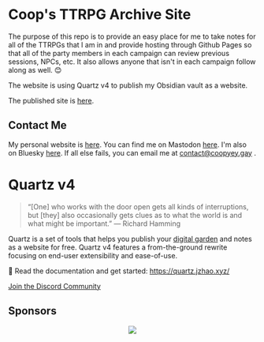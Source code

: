 # Coop's TTRPG Archive Site

The purpose of this repo is to provide an easy place for me to take notes for all of the TTRPGs that I am in and provide hosting through Github Pages so that all of the party members in each campaign can review previous sessions, NPCs, etc. It also allows anyone that isn't in each campaign follow along as well. 😊

The website is using Quartz v4 to publish my Obsidian vault as a website.

The published site is [here](https://ttrpg.coopyey.gay).
## Contact Me

My personal website is [here](https://coopyey.gay). 
You can find me on Mastodon [here](https://corteximplant.com/@coopyey).
I'm also on Bluesky [here](https://bsky.app/profile/coopyey.gay).
If all else fails, you can email me at contact@coopyey.gay .
# Quartz v4

> “[One] who works with the door open gets all kinds of interruptions, but [they] also occasionally gets clues as to what the world is and what might be important.” — Richard Hamming

Quartz is a set of tools that helps you publish your [digital garden](https://jzhao.xyz/posts/networked-thought) and notes as a website for free.
Quartz v4 features a from-the-ground rewrite focusing on end-user extensibility and ease-of-use.

🔗 Read the documentation and get started: https://quartz.jzhao.xyz/

[Join the Discord Community](https://discord.gg/cRFFHYye7t)

## Sponsors

<p align="center">
  <a href="https://github.com/sponsors/jackyzha0">
    <img src="https://cdn.jsdelivr.net/gh/jackyzha0/jackyzha0/sponsorkit/sponsors.svg" />
  </a>
</p>
